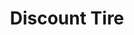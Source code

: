 ---
title: "Discount Tire"
url: /oklahoma-city/discount-tire-north-pennsylvania-avenue/
shop: tyres
---